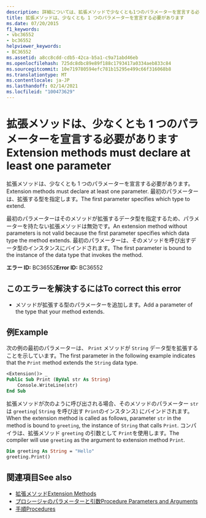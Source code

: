 ```yaml
---
description: 詳細については、拡張メソッドで少なくとも1つのパラメーターを宣言する必要があります
title: 拡張メソッドは、少なくとも 1 つのパラメーターを宣言する必要があります
ms.date: 07/20/2015
f1_keywords:
- vbc36552
- bc36552
helpviewer_keywords:
- BC36552
ms.assetid: a8cc8cdd-cdb5-42ca-b5a1-c9a71abd46eb
ms.openlocfilehash: 725dc8dbc89e89f188c1793417a0334aeb833c84
ms.sourcegitcommit: 10e719780594efc781b15295e499c66f316068b8
ms.translationtype: MT
ms.contentlocale: ja-JP
ms.lasthandoff: 02/14/2021
ms.locfileid: "100473629"
---
```

# <a name="extension-methods-must-declare-at-least-one-parameter"></a><span data-ttu-id="88df0-103">拡張メソッドは、少なくとも 1 つのパラメーターを宣言する必要があります</span><span class="sxs-lookup"><span data-stu-id="88df0-103">Extension methods must declare at least one parameter</span></span>

<span data-ttu-id="88df0-104">拡張メソッドは、少なくとも 1 つのパラメーターを宣言する必要があります。</span><span class="sxs-lookup"><span data-stu-id="88df0-104">Extension methods must declare at least one parameter.</span></span> <span data-ttu-id="88df0-105">最初のパラメーターは、拡張する型を指定します。</span><span class="sxs-lookup"><span data-stu-id="88df0-105">The first parameter specifies which type to extend.</span></span>  
  
 <span data-ttu-id="88df0-106">最初のパラメーターはそのメソッドが拡張するデータ型を指定するため、パラメーターを持たない拡張メソッドは無効です。</span><span class="sxs-lookup"><span data-stu-id="88df0-106">An extension method without parameters is not valid because the first parameter specifies which data type the method extends.</span></span> <span data-ttu-id="88df0-107">最初のパラメーターは、そのメソッドを呼び出すデータ型のインスタンスにバインドされます。</span><span class="sxs-lookup"><span data-stu-id="88df0-107">The first parameter is bound to the instance of the data type that invokes the method.</span></span>  
  
 <span data-ttu-id="88df0-108">**エラー ID:** BC36552</span><span class="sxs-lookup"><span data-stu-id="88df0-108">**Error ID:** BC36552</span></span>  
  
## <a name="to-correct-this-error"></a><span data-ttu-id="88df0-109">このエラーを解決するには</span><span class="sxs-lookup"><span data-stu-id="88df0-109">To correct this error</span></span>  
  
- <span data-ttu-id="88df0-110">メソッドが拡張する型のパラメーターを追加します。</span><span class="sxs-lookup"><span data-stu-id="88df0-110">Add a parameter of the type that your method extends.</span></span>  
  
## <a name="example"></a><span data-ttu-id="88df0-111">例</span><span class="sxs-lookup"><span data-stu-id="88df0-111">Example</span></span>  

 <span data-ttu-id="88df0-112">次の例の最初のパラメーターは、 `Print` メソッドが `String` データ型を拡張することを示しています。</span><span class="sxs-lookup"><span data-stu-id="88df0-112">The first parameter in the following example indicates that the `Print` method extends the `String` data type.</span></span>  
  
```vb  
<Extension()> _  
Public Sub Print (ByVal str As String)  
    Console.WriteLine(str)  
End Sub  
```  
  
 <span data-ttu-id="88df0-113">拡張メソッドが次のように呼び出される場合、そのメソッドのパラメーター `str` は `greeting`( `String` を呼び出す `Print`のインスタンス) にバインドされます。</span><span class="sxs-lookup"><span data-stu-id="88df0-113">When the extension method is called as follows, parameter `str` in the method is bound to `greeting`, the instance of `String` that calls `Print`.</span></span> <span data-ttu-id="88df0-114">コンパイラは、拡張メソッド `greeting` の引数として `Print`を使用します。</span><span class="sxs-lookup"><span data-stu-id="88df0-114">The compiler will use `greeting` as the argument to extension method `Print`.</span></span>  
  
```vb  
Dim greeting As String = "Hello"  
greeting.Print()  
```  
  
## <a name="see-also"></a><span data-ttu-id="88df0-115">関連項目</span><span class="sxs-lookup"><span data-stu-id="88df0-115">See also</span></span>

- [<span data-ttu-id="88df0-116">拡張メソッド</span><span class="sxs-lookup"><span data-stu-id="88df0-116">Extension Methods</span></span>](../programming-guide/language-features/procedures/extension-methods.md)
- [<span data-ttu-id="88df0-117">プロシージャのパラメーターと引数</span><span class="sxs-lookup"><span data-stu-id="88df0-117">Procedure Parameters and Arguments</span></span>](../programming-guide/language-features/procedures/procedure-parameters-and-arguments.md)
- [<span data-ttu-id="88df0-118">手順</span><span class="sxs-lookup"><span data-stu-id="88df0-118">Procedures</span></span>](../programming-guide/language-features/procedures/index.md)
